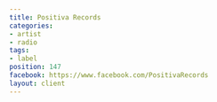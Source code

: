 ```yaml
---
title: Positiva Records
categories:
- artist
- radio
tags:
- label
position: 147
facebook: https://www.facebook.com/PositivaRecords
layout: client
---
```


